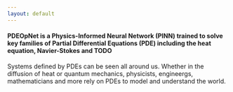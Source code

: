 ```yaml
---
layout: default
---
```



#### PDEOpNet is a Physics-Informed Neural Network (PINN) trained to solve key families of Partial Differential Equations (PDE) including the heat equation, Navier-Stokes and TODO 

Systems defined by PDEs can be seen all around us. Whether in the diffusion of heat or quantum mechanics, physicists, engineergs, mathematicians and more rely on PDEs to model and understand the world.


